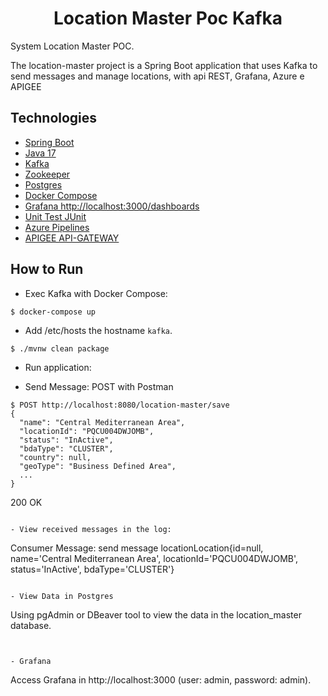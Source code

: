 <h1 align="center">
  Location Master Poc Kafka
</h1>

System Location Master POC. 

The location-master project is a Spring Boot application that uses Kafka to send messages and manage locations, with api REST, Grafana, Azure e APIGEE

## Technologies
 
- [Spring Boot](https://spring.io/projects/spring-boot)
- [Java 17](https://docs.spring.io/spring-framework/reference/web/webmvc.html)
- [Kafka](https://docs.spring.io/spring-kafka/reference/html/)
- [Zookeeper](https://kafka.apache.org)
- [Postgres](..)
- [Docker Compose](https://docs.docker.com/compose/)
- [Grafana http://localhost:3000/dashboards](http://localhost:3000/dashboards)
- [Unit Test JUnit ](https://kafka.apache.org)
- [Azure Pipelines](https://kafka.apache.org)
- [APIGEE API-GATEWAY](...)
## How to Run

- Exec  Kafka with  Docker Compose:
```
$ docker-compose up
```

- Add /etc/hosts the hostname `kafka`.
```
$ ./mvnw clean package
```
- Run application:

- Send Message: POST with Postman 
```
$ POST http://localhost:8080/location-master/save
{
  "name": "Central Mediterranean Area",
  "locationId": "PQCU004DWJOMB",
  "status": "InActive",
  "bdaType": "CLUSTER",
  "country": null,
  "geoType": "Business Defined Area",
  ...
}
```

200 OK
```

- View received messages in the log:
```
Consumer Message: send message locationLocation{id=null, name='Central Mediterranean Area', locationId='PQCU004DWJOMB', status='InActive', bdaType='CLUSTER'}

```

- View Data in Postgres
```
Using pgAdmin or DBeaver tool to view the data in the location_master database.
```


- Grafana
```
Access  Grafana in http://localhost:3000 (user: admin, password: admin).
```